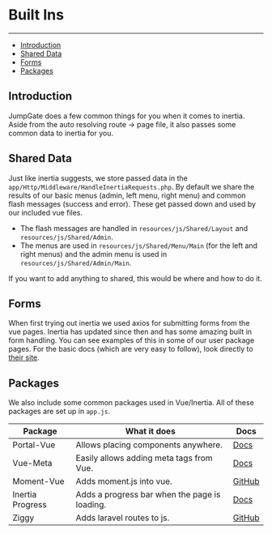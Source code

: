 # Built Ins

---

- [Introduction](#introduction)
- [Shared Data](#shared-data)
- [Forms](#forms)
- [Packages](#packages)

<a name="introduction"></a>
## Introduction

JumpGate does a few common things for you when it comes to inertia.  Aside from the auto resolving route -> page file, 
it also passes some common data to inertia for you.

<a name="shared-data"></a>
## Shared Data

Just like inertia suggests, we store passed data in the `app/Http/Middleware/HandleInertiaRequests.php`.  By default we 
share the results of our basic menus (admin, left menu, right menu) and common flash messages (success and error).  These 
get passed down and used by our included vue files.

- The flash messages are handled in `resources/js/Shared/Layout` and `resources/js/Shared/Admin`.
- The menus are used in `resources/js/Shared/Menu/Main` (for the left and right menus) and the admin menu is used in 
`resources/js/Shared/Admin/Main`.

If you want to add anything to shared, this would be where and how to do it. 

<a name="forms"></a>
## Forms

When first trying out inertia we used axios for submitting forms from the vue pages.  Inertia has updated since then and 
has some amazing built in form handling.  You can see examples of this in some of our user package pages.  For the basic 
docs (which are very easy to follow), look directly to [their site](https://inertiajs.com/forms).

<a name="packages"></a>
## Packages

We also include some common packages used in Vue/Inertia.  All of these packages are set up in `app.js`.

Package          | What it does                                  | Docs
---------------- | --------------------------------------------- | -------
Portal-Vue       | Allows placing components anywhere.           | [Docs](https://portal-vue.linusb.org/guide/getting-started.html)
Vue-Meta         | Easily allows adding meta tags from Vue.      | [Docs](https://vue-meta.nuxtjs.org/)
Moment-Vue       | Adds moment.js into vue.                      | [GitHub](https://github.com/brockpetrie/vue-moment) | [Moment.js](https://momentjs.com/docs/)
Inertia Progress | Adds a progress bar when the page is loading. | [Docs](https://inertiajs.com/progress-indicators)
Ziggy            | Adds laravel routes to js.                    | [GitHub](https://github.com/tighten/ziggy)
